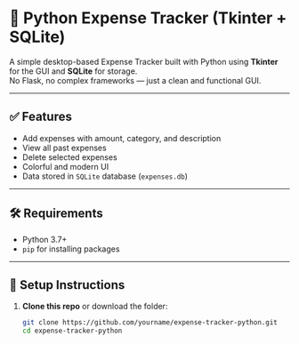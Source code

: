 # 🧾 Python Expense Tracker (Tkinter + SQLite)

A simple desktop-based Expense Tracker built with Python using **Tkinter** for the GUI and **SQLite** for storage.  
No Flask, no complex frameworks — just a clean and functional GUI.

---

## ✅ Features

- Add expenses with amount, category, and description
- View all past expenses
- Delete selected expenses
- Colorful and modern UI
- Data stored in `SQLite` database (`expenses.db`)

---

## 🛠 Requirements

- Python 3.7+
- `pip` for installing packages

---

## 🔧 Setup Instructions

1. **Clone this repo** or download the folder:
   ```bash
   git clone https://github.com/yourname/expense-tracker-python.git
   cd expense-tracker-python
